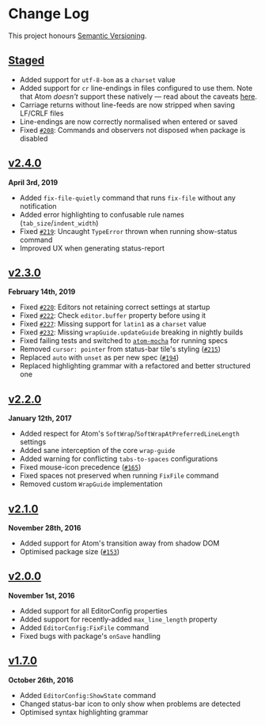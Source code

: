 Change Log
==========

This project honours [Semantic Versioning](http://semver.org/).

[Staged]: ../../compare/v2.4.0...HEAD


[Staged]
--------------------------------------------------------------------------------
* Added support for `utf-8-bom` as a `charset` value
* Added support for `cr` line-endings in files configured to use them. Note that
  Atom *doesn't* support these natively — read about the caveats [here][cr-eol].
* Carriage returns without line-feeds are now stripped when saving LF/CRLF files
* Line-endings are now correctly normalised when entered or saved
* Fixed [`#208`][]: Commands and observers not disposed when package is disabled

[`#208`]: https://github.com/sindresorhus/atom-editorconfig/issues/208
[cr-eol]: https://github.com/sindresorhus/atom-editorconfig/#cr-caveat



[v2.4.0]
--------------------------------------------------------------------------------
**April 3rd, 2019**  
* Added `fix-file-quietly` command that runs `fix-file` without any notification
* Added error highlighting to confusable rule names (`tab_size`/`indent_width`)
* Fixed [`#219`][]: Uncaught `TypeError` thrown when running show-status command
* Improved UX when generating status-report

[v2.4.0]: https://github.com/sindresorhus/atom-editorconfig/releases/tag/v2.4.0
[`#219`]: https://github.com/sindresorhus/atom-editorconfig/issues/219



[v2.3.0]
--------------------------------------------------------------------------------
**February 14th, 2019**  
* Fixed [`#220`][]: Editors not retaining correct settings at startup
* Fixed [`#222`][]: Check `editor.buffer` property before using it
* Fixed [`#227`][]: Missing support for `latin1` as a `charset` value
* Fixed [`#232`][]: Missing `wrapGuide.updateGuide` breaking in nightly builds
* Fixed failing tests and switched to [`atom-mocha`][] for running specs
* Removed `cursor: pointer` from status-bar tile's styling ([`#215`][])
* Replaced `auto` with `unset` as per new spec ([`#194`][])
* Replaced highlighting grammar with a refactored and better structured one

[v2.3.0]: https://github.com/sindresorhus/atom-editorconfig/releases/tag/v2.3.0
[`atom-mocha`]: https://www.npmjs.com/package/atom-mocha
[`#194`]: https://github.com/sindresorhus/atom-editorconfig/pull/194
[`#215`]: https://github.com/sindresorhus/atom-editorconfig/pull/215
[`#220`]: https://github.com/sindresorhus/atom-editorconfig/issues/220
[`#222`]: https://github.com/sindresorhus/atom-editorconfig/issues/222
[`#227`]: https://github.com/sindresorhus/atom-editorconfig/issues/227
[`#232`]: https://github.com/sindresorhus/atom-editorconfig/issues/232



[v2.2.0]
--------------------------------------------------------------------------------
**January 12th, 2017**  
* Added respect for Atom's `SoftWrap`/`SoftWrapAtPreferredLineLength` settings
* Added sane interception of the core `wrap-guide`
* Added warning for conflicting `tabs-to-spaces` configurations
* Fixed mouse-icon precedence ([`#165`][])
* Fixed spaces not preserved when running `FixFile` command
* Removed custom `WrapGuide` implementation

[v2.2.0]: https://github.com/sindresorhus/atom-editorconfig/releases/tag/v2.2.0
[`#165`]: https://github.com/sindresorhus/atom-editorconfig/pull/165


[v2.1.0]
--------------------------------------------------------------------------------
**November 28th, 2016**  
* Added support for Atom's transition away from shadow DOM
* Optimised package size ([`#153`][])

[v2.1.0]: https://github.com/sindresorhus/atom-editorconfig/releases/tag/v2.1.0
[`#153`]: https://github.com/sindresorhus/atom-editorconfig/pull/153


[v2.0.0]
--------------------------------------------------------------------------------
**November 1st, 2016**  
* Added support for all EditorConfig properties
* Added support for recently-added `max_line_length` property
* Added `EditorConfig:FixFile` command
* Fixed bugs with package's `onSave` handling

[v2.0.0]: https://github.com/sindresorhus/atom-editorconfig/releases/tag/v2.0.0


[v1.7.0]
--------------------------------------------------------------------------------
**October 26th, 2016**  
* Added `EditorConfig:ShowState` command
* Changed status-bar icon to only show when problems are detected
* Optimised syntax highlighting grammar

[v1.7.0]: https://github.com/sindresorhus/atom-editorconfig/releases/tag/v1.7.0

